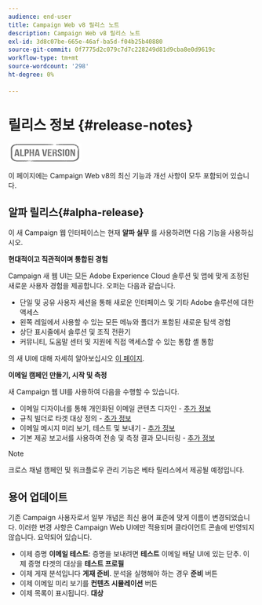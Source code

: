 ```yaml
---
audience: end-user
title: Campaign Web v8 릴리스 노트
description: Campaign Web v8 릴리스 노트
exl-id: 3d8c07be-665e-46af-ba5d-f04b25b40880
source-git-commit: 0f7775d2c079c7d7c228249d81d9cba8e0d9619c
workflow-type: tm+mt
source-wordcount: '298'
ht-degree: 0%

---
```


# 릴리스 정보 {#release-notes}

![](../assets/do-not-localize/badge.png)

이 페이지에는 Campaign Web v8의 최신 기능과 개선 사항이 모두 포함되어 있습니다.

## 알파 릴리스{#alpha-release}

이 새 Campaign 웹 인터페이스는 현재 **알파 실무** 를 사용하려면 다음 기능을 사용하십시오.

**현대적이고 직관적이며 통합된 경험**

Campaign 새 웹 UI는 모든 Adobe Experience Cloud 솔루션 및 앱에 맞게 조정된 새로운 사용자 경험을 제공합니다. 오퍼는 다음과 같습니다.

* 단일 및 공유 사용자 세션을 통해 새로운 인터페이스 및 기타 Adobe 솔루션에 대한 액세스
* 왼쪽 레일에서 사용할 수 있는 모든 메뉴와 폴더가 포함된 새로운 탐색 경험
* 상단 표시줄에서 솔루션 및 조직 전환기
* 커뮤니티, 도움말 센터 및 지원에 직접 액세스할 수 있는 통합 셸 통합
<!--
No search and pulse notifications in Alpha
-->

의 새 UI에 대해 자세히 알아보십시오 [이 페이지](../get-started/user-interface.md).

**이메일 캠페인 만들기, 시작 및 측정**

새 Campaign 웹 UI를 사용하여 다음을 수행할 수 있습니다.

* 이메일 디자이너를 통해 개인화된 이메일 콘텐츠 디자인 - [추가 정보](../content/edit-content.md)
* 규칙 빌더로 타겟 대상 정의 - [추가 정보](../audience/about-audiences.md)
* 이메일 메시지 미리 보기, 테스트 및 보내기 - [추가 정보](../monitor/prepare-send.md)
* 기본 제공 보고서를 사용하여 전송 및 측정 결과 모니터링 - [추가 정보](../reporting/reports.md)

<!--
add info somewhere to remind users that
* they still have access to their console (+ link to v8 console doc)
* they keep their existing data (example: will be able to use their existing delivery templates to create deliveries)
-->

>[!NOTE]
>
>크로스 채널 캠페인 및 워크플로우 관리 기능은 베타 릴리스에서 제공될 예정입니다.

## 용어 업데이트

기존 Campaign 사용자로서 일부 개념은 최신 용어 표준에 맞게 이름이 변경되었습니다. 이러한 변경 사항은 Campaign Web UI에만 적용되며 클라이언트 콘솔에 반영되지 않습니다. 요약되어 있습니다.

* 이제 증명 **이메일 테스트**: 증명을 보내려면 **테스트** 이메일 배달 UI에 있는 단추. 이제 증명 타겟의 대상을 **테스트 프로필**
* 이제 게재 분석입니다 **게재 준비**. 분석을 실행해야 하는 경우 **준비** 버튼
* 이제 이메일 미리 보기를 **컨텐츠 시뮬레이션** 버튼
* 이제 목록이 표시됩니다. **대상**
